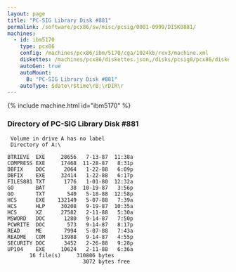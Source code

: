```yaml
---
layout: page
title: "PC-SIG Library Disk #881"
permalink: /software/pcx86/sw/misc/pcsig/0001-0999/DISK0881/
machines:
  - id: ibm5170
    type: pcx86
    config: /machines/pcx86/ibm/5170/cga/1024kb/rev3/machine.xml
    diskettes: /machines/pcx86/diskettes.json,/disks/pcsig0/pcx86/diskettes.json
    autoGen: true
    autoMount:
      B: "PC-SIG Library Disk #881"
    autoType: $date\r$time\rB:\rDIR\r
---
```


{% include machine.html id="ibm5170" %}

### Directory of PC-SIG Library Disk #881

     Volume in drive A has no label
     Directory of A:\

    BTRIEVE  EXE     28656   7-13-87  11:38a
    COMPRESS EXE     17468  11-28-87   8:31p
    DBFIX    DOC      2064   1-22-88   6:09p
    DBFIX    EXE     32414   1-22-88   6:17p
    FILES881 TXT      1776   1-01-80  12:32a
    GO       BAT        38  10-19-87   3:56p
    GO       TXT       540   5-18-88  12:58p
    HCS      EXE    132149   5-07-88   7:39a
    HCS      HLP     30208   9-19-87  10:35a
    HCS      XZ      27582   2-11-88   5:30a
    MSWORD   DOC      1280   9-14-87   7:50p
    PCWRITE  DOC       573   9-14-87   8:17p
    READ     ME       7994   5-07-88   7:43a
    README   COM     13988   9-14-87   4:55p
    SECURITY DOC      3452   2-26-88   9:28p
    UP104    EXE     10624   2-11-88   6:36a
           16 file(s)     310806 bytes
                            3072 bytes free
